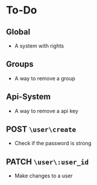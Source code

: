# To-Do

## Global
 - A system with rights

## Groups
 - A way to remove a group

## Api-System
 - A way to remove a api key

## POST `\user\create`
 - Check if the password is strong

## PATCH `\user\:user_id`
 - Make changes to a user